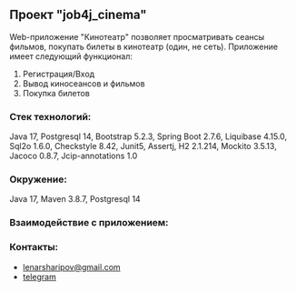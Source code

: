 ## Проект "job4j_cinema"

Web-приложение "Кинотеатр" позволяет просматривать сеансы фильмов, покупать билеты в кинотеатр (один, не сеть).
Приложение имеет следующий функционал:
1. Регистрация/Вход
2. Вывод киносеансов и фильмов
3. Покупка билетов

<h3>Стек технологий:</h3>Java 17, Postgresql 14, Bootstrap 5.2.3, Spring Boot 2.7.6, Liquibase 4.15.0, Sql2o 1.6.0,
Checkstyle 8.42, Junit5, Assertj, H2 2.1.214, Mockito 3.5.13, Jacoco 0.8.7, Jcip-annotations 1.0

<h3>Окружение:</h3>Java 17, Maven 3.8.7, Postgresql 14

<h3>Взаимодействие с приложением:</h3>


<h3>Контакты:</h3>
<ul>
    <li><a href="mailto:lenarsharipov@gmail.com">lenarsharipov@gmail.com</a></li>
    <li><a href="https://t.me/LenarSharipov">telegram</a></li>
</ul>
